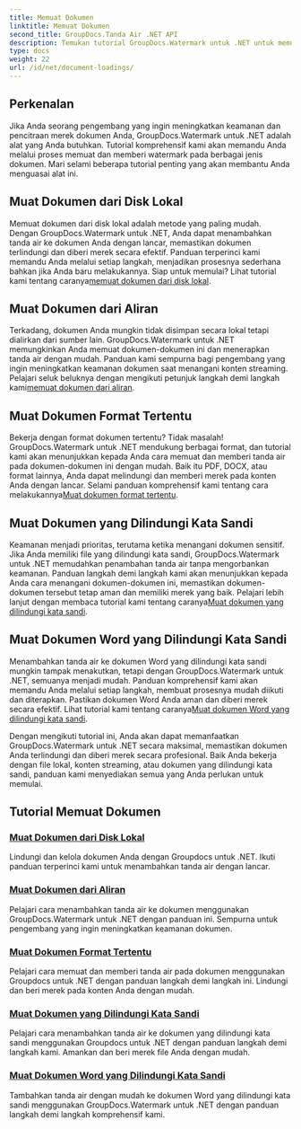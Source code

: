 ```yaml
---
title: Memuat Dokumen
linktitle: Memuat Dokumen
second_title: GroupDocs.Tanda Air .NET API
description: Temukan tutorial GroupDocs.Watermark untuk .NET untuk memuat dan memberi tanda air pada dokumen, memastikan keamanan dan pencitraan merek dokumen dengan panduan langkah demi langkah.
type: docs
weight: 22
url: /id/net/document-loadings/
---
```

## Perkenalan
Jika Anda seorang pengembang yang ingin meningkatkan keamanan dan pencitraan merek dokumen Anda, GroupDocs.Watermark untuk .NET adalah alat yang Anda butuhkan. Tutorial komprehensif kami akan memandu Anda melalui proses memuat dan memberi watermark pada berbagai jenis dokumen. Mari selami beberapa tutorial penting yang akan membantu Anda menguasai alat ini.

## Muat Dokumen dari Disk Lokal
Memuat dokumen dari disk lokal adalah metode yang paling mudah. Dengan GroupDocs.Watermark untuk .NET, Anda dapat menambahkan tanda air ke dokumen Anda dengan lancar, memastikan dokumen terlindungi dan diberi merek secara efektif. Panduan terperinci kami memandu Anda melalui setiap langkah, menjadikan prosesnya sederhana bahkan jika Anda baru melakukannya. Siap untuk memulai? Lihat tutorial kami tentang caranya[memuat dokumen dari disk lokal](./load-document-from-local-disk/).

## Muat Dokumen dari Aliran
 Terkadang, dokumen Anda mungkin tidak disimpan secara lokal tetapi dialirkan dari sumber lain. GroupDocs.Watermark untuk .NET memungkinkan Anda memuat dokumen-dokumen ini dan menerapkan tanda air dengan mudah. Panduan kami sempurna bagi pengembang yang ingin meningkatkan keamanan dokumen saat menangani konten streaming. Pelajari seluk beluknya dengan mengikuti petunjuk langkah demi langkah kami[memuat dokumen dari aliran](./load-document-from-stream/).

## Muat Dokumen Format Tertentu
Bekerja dengan format dokumen tertentu? Tidak masalah! GroupDocs.Watermark untuk .NET mendukung berbagai format, dan tutorial kami akan menunjukkan kepada Anda cara memuat dan memberi tanda air pada dokumen-dokumen ini dengan mudah. Baik itu PDF, DOCX, atau format lainnya, Anda dapat melindungi dan memberi merek pada konten Anda dengan lancar. Selami panduan komprehensif kami tentang cara melakukannya[Muat dokumen format tertentu](./load-specific-format-document/).

## Muat Dokumen yang Dilindungi Kata Sandi
 Keamanan menjadi prioritas, terutama ketika menangani dokumen sensitif. Jika Anda memiliki file yang dilindungi kata sandi, GroupDocs.Watermark untuk .NET memudahkan penambahan tanda air tanpa mengorbankan keamanan. Panduan langkah demi langkah kami akan menunjukkan kepada Anda cara menangani dokumen-dokumen ini, memastikan dokumen-dokumen tersebut tetap aman dan memiliki merek yang baik. Pelajari lebih lanjut dengan membaca tutorial kami tentang caranya[Muat dokumen yang dilindungi kata sandi](./load-password-protected-document/).

## Muat Dokumen Word yang Dilindungi Kata Sandi
Menambahkan tanda air ke dokumen Word yang dilindungi kata sandi mungkin tampak menakutkan, tetapi dengan GroupDocs.Watermark untuk .NET, semuanya menjadi mudah. Panduan komprehensif kami akan memandu Anda melalui setiap langkah, membuat prosesnya mudah diikuti dan diterapkan. Pastikan dokumen Word Anda aman dan diberi merek secara efektif. Lihat tutorial kami tentang caranya[Muat dokumen Word yang dilindungi kata sandi](./load-password-protected-word-document/).

Dengan mengikuti tutorial ini, Anda akan dapat memanfaatkan GroupDocs.Watermark untuk .NET secara maksimal, memastikan dokumen Anda terlindungi dan diberi merek secara profesional. Baik Anda bekerja dengan file lokal, konten streaming, atau dokumen yang dilindungi kata sandi, panduan kami menyediakan semua yang Anda perlukan untuk memulai.
## Tutorial Memuat Dokumen
### [Muat Dokumen dari Disk Lokal](./load-document-from-local-disk/)
Lindungi dan kelola dokumen Anda dengan Groupdocs untuk .NET. Ikuti panduan terperinci kami untuk menambahkan tanda air dengan lancar.
### [Muat Dokumen dari Aliran](./load-document-from-stream/)
Pelajari cara menambahkan tanda air ke dokumen menggunakan GroupDocs.Watermark untuk .NET dengan panduan ini. Sempurna untuk pengembang yang ingin meningkatkan keamanan dokumen.
### [Muat Dokumen Format Tertentu](./load-specific-format-document/)
Pelajari cara memuat dan memberi tanda air pada dokumen menggunakan Groupdocs untuk .NET dengan panduan langkah demi langkah ini. Lindungi dan beri merek pada konten Anda dengan mudah.
### [Muat Dokumen yang Dilindungi Kata Sandi](./load-password-protected-document/)
Pelajari cara menambahkan tanda air ke dokumen yang dilindungi kata sandi menggunakan Groupdocs untuk .NET dengan panduan langkah demi langkah kami. Amankan dan beri merek file Anda dengan mudah.
### [Muat Dokumen Word yang Dilindungi Kata Sandi](./load-password-protected-word-document/)
Tambahkan tanda air dengan mudah ke dokumen Word yang dilindungi kata sandi menggunakan GroupDocs.Watermark untuk .NET dengan panduan langkah demi langkah komprehensif kami.